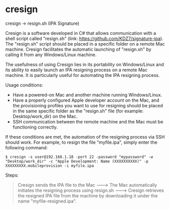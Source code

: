 # cresign
cresign -> resign.sh (IPA Signature)

Cresign is a software developed in C# that allows communication with a shell script called "resign.sh" (link: https://github.com/KDZ7/signature-ipa). The "resign.sh" script should be placed in a specific folder on a remote Mac machine. Cresign facilitates the automatic launching of "resign.sh" by calling it from any Windows/Linux machine.

The usefulness of using Cresign lies in its portability on Windows/Linux and its ability to easily launch an IPA resigning process on a remote Mac machine. It is particularly useful for automating the IPA resigning process.

Usage conditions:

  - Have a powered-on Mac and another machine running Windows/Linux.
  - Have a properly configured Apple developer account on the Mac, and the provisioning profiles you want to use for resigning should be placed in the same specific folder as the "resign.sh" file (for example: Desktop/work_dir) on the Mac.
  - SSH communication between the remote machine and the Mac must be functioning correctly.

If these conditions are met, the automation of the resigning process via SSH should work. For example, to resign the file "myfile.ipa", simply enter the following command:

	$ cresign -s user@192.168.1.18 -port 22 -password "mypassword" -w "Desktop/work_dir" -c "Apple Development: Name (XXXXXXXXXX)" -p XXXXXXXXX.mobileprovision -i myfile.ipa

Steps:

> Cresign sends the IPA file to the Mac ---> The Mac automatically initiates the resigning process using resign.sh ---> Cresign retrieves the resigned IPA file from the machine by downloading it under the name "myfile-resigned.ipa".

